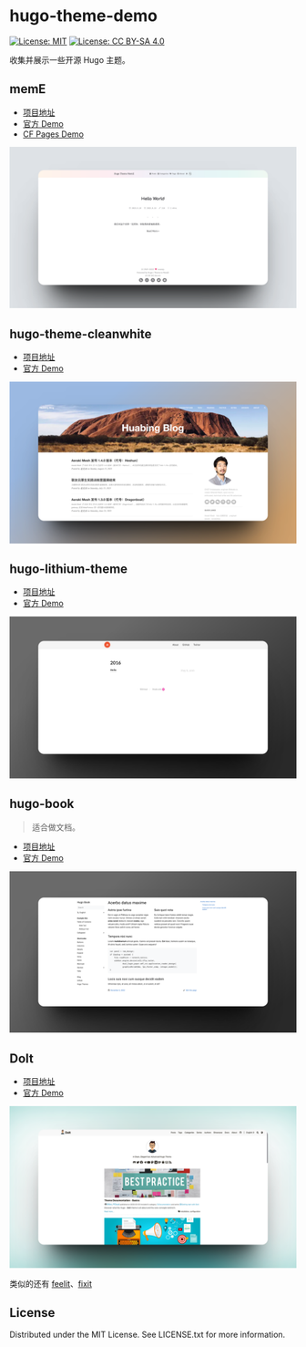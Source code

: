 # hugo-theme-demo

[![License: MIT](https://img.shields.io/badge/License-MIT-yellow.svg)](https://opensource.org/licenses/MIT) [![License: CC BY-SA 4.0](https://img.shields.io/badge/License-CC%20BY--SA%204.0-lightgrey.svg)](https://creativecommons.org/licenses/by-sa/4.0/)

收集并展示一些开源 Hugo 主题。

## memE

- [项目地址](https://github.com/reuixiy/hugo-theme-meme)
- [官方 Demo](https://io-oi.me/hugo-theme-meme/)
- [CF Pages Demo](https://716602ae.hugo-theme-demo.pages.dev/)

![57shots_so.png](image/57shots_so.png)

## hugo-theme-cleanwhite

- [项目地址](https://github.com/zhaohuabing/hugo-theme-cleanwhite)
- [官方 Demo](https://www.zhaohuabing.com/)

![967shots_so.png](image/967shots_so.png)

## hugo-lithium-theme

- [项目地址](https://github.com/jrutheiser/hugo-lithium-theme/)
- [官方 Demo](http://jrutheiser.com/)

![273shots_so.png](image/273shots_so.png)

## hugo-book

> 适合做文档。

- [项目地址](https://github.com/alex-shpak/hugo-book)
- [官方 Demo](https://hugo-book-demo.netlify.app/)

![83shots_so.png](image/83shots_so.png)

## DoIt

- [项目地址](https://github.com/HEIGE-PCloud/DoIt)
- [官方 Demo](https://hugodoit.pages.dev/)

![401shots_so.png](image/401shots_so.png)

类似的还有 [feelit](https://feelit.khusika.dev/zh-cn/theme-documentation-content/)、[fixit](https://fixit.lruihao.cn/)

## License

Distributed under the MIT License. See LICENSE.txt for more information.

